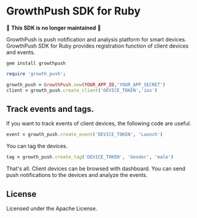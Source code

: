 GrowthPush SDK for Ruby
==================

:rotating_light: **This SDK is no longer maintained** :rotating_light:  

GrowthPush is push notification and analysis platform for smart devices. GrowthPush SDK for Ruby provides registration function of client devices and events.

```shell
gem install growthpush
```

```ruby
require 'growth_push';

growth_push = GrowthPush.new(YOUR_APP_ID,'YOUR_APP_SECRET')
client = growth_push.create_client('DEVICE_TOKEN','ios')
```

## Track events and tags.

If you want to track events of client devices, the following code are useful.

```ruby
event = growth_push.create_event('DEVICE_TOKEN', 'Launch')
```

You can tag the devices.

```ruby
tag = growth_push.create_tag('DEVICE_TOKEN', 'Gender', 'male')
```

That's all. Client devices can be browsed with dashboard. You can send push notifications to the devices and analyze the events.

## License

Licensed under the Apache License.
